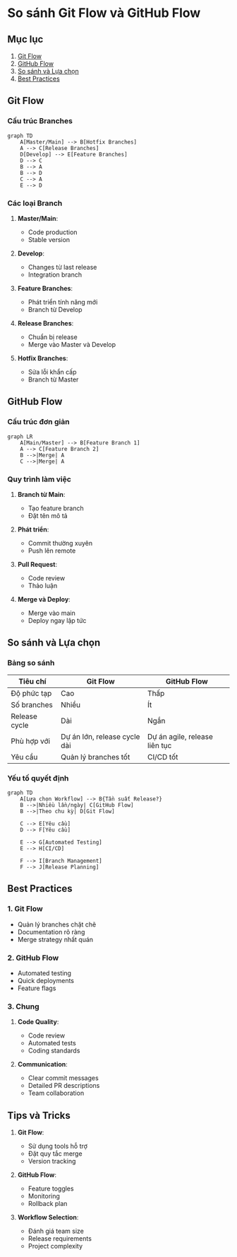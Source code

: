 # So sánh Git Flow và GitHub Flow

## Mục lục
1. [Git Flow](#git-flow)
2. [GitHub Flow](#github-flow)
3. [So sánh và Lựa chọn](#so-sánh-và-lựa-chọn)
4. [Best Practices](#best-practices)

## Git Flow

### Cấu trúc Branches
```mermaid
graph TD
    A[Master/Main] --> B[Hotfix Branches]
    A --> C[Release Branches]
    D[Develop] --> E[Feature Branches]
    D --> C
    B --> A
    B --> D
    C --> A
    E --> D
```

### Các loại Branch
1. **Master/Main**:
   - Code production
   - Stable version

2. **Develop**:
   - Changes từ last release
   - Integration branch

3. **Feature Branches**:
   - Phát triển tính năng mới
   - Branch từ Develop

4. **Release Branches**:
   - Chuẩn bị release
   - Merge vào Master và Develop

5. **Hotfix Branches**:
   - Sửa lỗi khẩn cấp
   - Branch từ Master

## GitHub Flow

### Cấu trúc đơn giản
```mermaid
graph LR
    A[Main/Master] --> B[Feature Branch 1]
    A --> C[Feature Branch 2]
    B -->|Merge| A
    C -->|Merge| A
```

### Quy trình làm việc
1. **Branch từ Main**:
   - Tạo feature branch
   - Đặt tên mô tả

2. **Phát triển**:
   - Commit thường xuyên
   - Push lên remote

3. **Pull Request**:
   - Code review
   - Thảo luận

4. **Merge và Deploy**:
   - Merge vào main
   - Deploy ngay lập tức

## So sánh và Lựa chọn

### Bảng so sánh
| Tiêu chí | Git Flow | GitHub Flow |
|----------|----------|-------------|
| Độ phức tạp | Cao | Thấp |
| Số branches | Nhiều | Ít |
| Release cycle | Dài | Ngắn |
| Phù hợp với | Dự án lớn, release cycle dài | Dự án agile, release liên tục |
| Yêu cầu | Quản lý branches tốt | CI/CD tốt |

### Yếu tố quyết định
```mermaid
graph TD
    A[Lựa chọn Workflow] --> B{Tần suất Release?}
    B -->|Nhiều lần/ngày| C[GitHub Flow]
    B -->|Theo chu kỳ| D[Git Flow]
    
    C --> E[Yêu cầu]
    D --> F[Yêu cầu]
    
    E --> G[Automated Testing]
    E --> H[CI/CD]
    
    F --> I[Branch Management]
    F --> J[Release Planning]
```

## Best Practices

### 1. Git Flow
- Quản lý branches chặt chẽ
- Documentation rõ ràng
- Merge strategy nhất quán

### 2. GitHub Flow
- Automated testing
- Quick deployments
- Feature flags

### 3. Chung
1. **Code Quality**:
   - Code review
   - Automated tests
   - Coding standards

2. **Communication**:
   - Clear commit messages
   - Detailed PR descriptions
   - Team collaboration

## Tips và Tricks

1. **Git Flow**:
   - Sử dụng tools hỗ trợ
   - Đặt quy tắc merge
   - Version tracking

2. **GitHub Flow**:
   - Feature toggles
   - Monitoring
   - Rollback plan

3. **Workflow Selection**:
   - Đánh giá team size
   - Release requirements
   - Project complexity